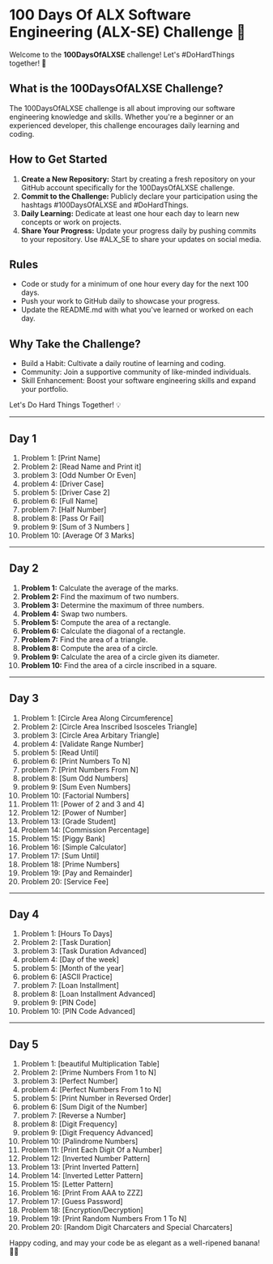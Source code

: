 # 100 Days Of ALX Software Engineering (ALX-SE) Challenge 🚀

Welcome to the **100DaysOfALXSE** challenge! Let's #DoHardThings together! 💪

## What is the 100DaysOfALXSE Challenge?

The 100DaysOfALXSE challenge is all about improving our software engineering knowledge and skills. Whether you're a beginner or an experienced developer, this challenge encourages daily learning and coding.

## How to Get Started

1. **Create a New Repository:** Start by creating a fresh repository on your GitHub account specifically for the 100DaysOfALXSE challenge.
2. **Commit to the Challenge:** Publicly declare your participation using the hashtags #100DaysOfALXSE and #DoHardThings.
3. **Daily Learning:** Dedicate at least one hour each day to learn new concepts or work on projects.
4. **Share Your Progress:** Update your progress daily by pushing commits to your repository. Use #ALX_SE to share your updates on social media.

## Rules

- Code or study for a minimum of one hour every day for the next 100 days.
- Push your work to GitHub daily to showcase your progress.
- Update the README.md with what you've learned or worked on each day.

## Why Take the Challenge?

- Build a Habit: Cultivate a daily routine of learning and coding.
- Community: Join a supportive community of like-minded individuals.
- Skill Enhancement: Boost your software engineering skills and expand your portfolio.

Let's Do Hard Things Together! 💡

---

## Day 1

1.  Problem  1: [Print Name]
2.  Problem  2: [Read Name and Print it]
3.  problem  3: [Odd Number Or Even]
4.  problem  4: [Driver Case]
5.  problem  5: [Driver Case 2]
6.  problem  6: [Full Name]
7.  problem  7: [Half Number]
8.  problem  8: [Pass Or Fail]
9.  problem  9: [Sum of 3 Numbers ]
10. Problem 10: [Average Of 3 Marks]

---

## Day 2

1. **Problem 1:** Calculate the average of the marks.
2. **Problem 2:** Find the maximum of two numbers.
3. **Problem 3:** Determine the maximum of three numbers.
4. **Problem 4:** Swap two numbers.
5. **Problem 5:** Compute the area of a rectangle.
6. **Problem 6:** Calculate the diagonal of a rectangle.
7. **Problem 7:** Find the area of a triangle.
8. **Problem 8:** Compute the area of a circle.
9. **Problem 9:** Calculate the area of a circle given its diameter.
10. **Problem 10:** Find the area of a circle inscribed in a square.

---

## Day 3

1.  Problem  1: [Circle Area Along Circumference]
2.  Problem  2: [Circle Area Inscribed Isosceles Triangle]
3.  problem  3: [Circle Area Arbitary Triangle]
4.  problem  4: [Validate Range Number]
5.  problem  5: [Read Until]
6.  problem  6: [Print Numbers To N]
7.  problem  7: [Print Numbers From N]
8.  problem  8: [Sum Odd Numbers]
9.  problem  9: [Sum Even Numbers]
10. Problem 10: [Factorial Numbers]
11. Problem 11: [Power of 2 and 3 and 4]
12. Problem 12: [Power of Number]
13. Problem 13: [Grade Student]
14. Problem 14: [Commission Percentage]
15. Problem 15: [Piggy Bank]
16. Problem 16: [Simple Calculator]
17. Problem 17: [Sum Until]
18. Problem 18: [Prime Numbers]
19. Problem 19: [Pay and Remainder]
20. Problem 20: [Service Fee]

---

## Day 4

1.  Problem  1: [Hours To Days]
2.  Problem  2: [Task Duration]
3.  problem  3: [Task Duration Advanced]
4.  problem  4: [Day of the week]
5.  problem  5: [Month of the year]
6.  problem  6: [ASCII Practice]
7.  problem  7: [Loan Installment]
8.  problem  8: [Loan Installment Advanced]
9.  problem  9: [PIN Code]
10. Problem 10: [PIN Code Advanced]

---

## Day 5


1.  Problem  1: [beautiful Multiplication Table]
2.  Problem  2: [Prime Numbers From 1 to N]
3.  problem  3: [Perfect Number]
4.  problem  4: [Perfect Numbers From 1 to N]
5.  problem  5: [Print Number in Reversed Order]
6.  problem  6: [Sum Digit of the Number]
7.  problem  7: [Reverse a Number]
8.  problem  8: [Digit Frequency]
9.  problem  9: [Digit Frequency Advanced]
10. Problem 10: [Palindrome Numbers]
11. Problem 11: [Print Each Digit Of a Number]
12. Problem 12: [Inverted Number Pattern]
13. Problem 13: [Print Inverted Pattern]
14. Problem 14: [Inverted Letter Pattern]
15. Problem 15: [Letter Pattern]
16. Problem 16: [Print From AAA to ZZZ]
17. Problem 17: [Guess Password]
18. Problem 18: [Encryption/Decryption]
19. Problem 19: [Print Random Numbers From 1 To N]
20. Problem 20: [Random Digit Charcaters and Special Charcaters]


Happy coding, and may your code be as elegant as a well-ripened banana! 🍌😄
